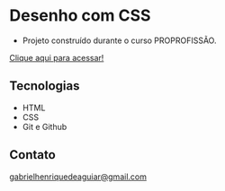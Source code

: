  # Desenho com CSS

 - Projeto construído durante o curso PROPROFISSÃO.

 [Clique aqui para acessar!](https://gabrielaguiar1573.github.io/desenhoComCSS/)

## Tecnologias

- HTML
- CSS
- Git e Github

## Contato

gabrielhenriquedeaguiar@gmail.com
